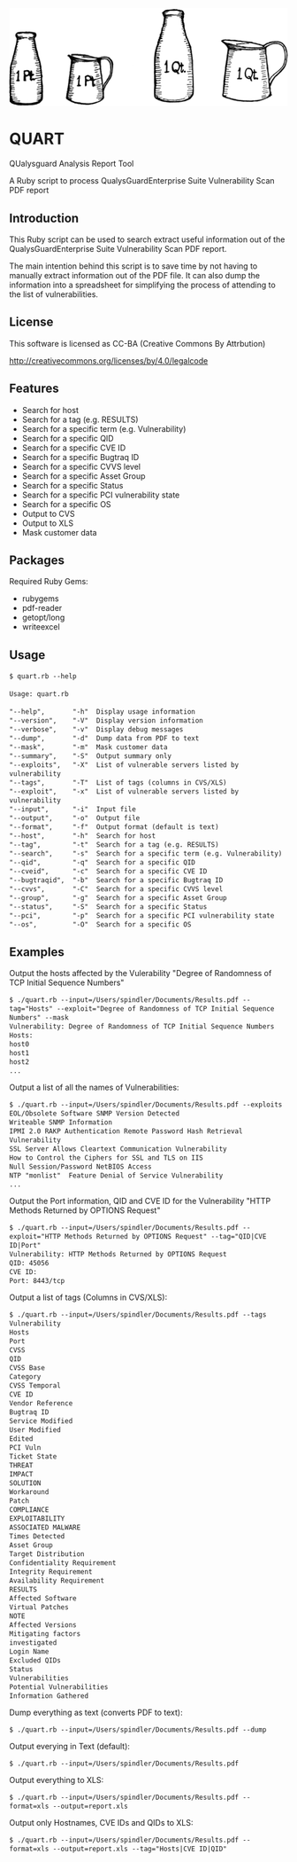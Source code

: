 ![alt tag](https://raw.githubusercontent.com/lateralblast/quart/master/quart.gif)

QUART
=====

QUalysguard Analysis Report Tool

A Ruby script to process QualysGuardEnterprise Suite Vulnerability Scan PDF report

Introduction
------------

This Ruby script can be used to search extract useful information out of the
QualysGuardEnterprise Suite Vulnerability Scan PDF report.

The main intention behind this script is to save time by not having to manually
extract information out of the PDF file. It can also dump the information into
a spreadsheet for simplifying the process of attending to the list of vulnerabilities.

License
-------

This software is licensed as CC-BA (Creative Commons By Attrbution)

http://creativecommons.org/licenses/by/4.0/legalcode

Features
--------

- Search for host
- Search for a tag (e.g. RESULTS)
- Search for a specific term (e.g. Vulnerability)
- Search for a specific QID
- Search for a specific CVE ID
- Search for a specific Bugtraq ID
- Search for a specific CVVS level
- Search for a specific Asset Group
- Search for a specific Status
- Search for a specific PCI vulnerability state
- Search for a specific OS
- Output to CVS
- Output to XLS
- Mask customer data

Packages
--------

Required Ruby Gems:

- rubygems
- pdf-reader
- getopt/long
- writeexcel

Usage
-----

```
$ quart.rb --help

Usage: quart.rb

"--help",       "-h"  Display usage information
"--version",    "-V"  Display version information
"--verbose",    "-v"  Display debug messages
"--dump",       "-d"  Dump data from PDF to text
"--mask",       "-m"  Mask customer data
"--summary",    "-S"  Output summary only
"--exploits",   "-X"  List of vulnerable servers listed by vulnerability
"--tags",       "-T"  List of tags (columns in CVS/XLS)
"--exploit",    "-x"  List of vulnerable servers listed by vulnerability
"--input",      "-i"  Input file
"--output",     "-o"  Output file
"--format",     "-f"  Output format (default is text)
"--host",       "-h"  Search for host
"--tag",        "-t"  Search for a tag (e.g. RESULTS)
"--search",     "-s"  Search for a specific term (e.g. Vulnerability)
"--qid",        "-q"  Search for a specific QID
"--cveid",      "-c"  Search for a specific CVE ID
"--bugtraqid",  "-b"  Search for a specific Bugtraq ID
"--cvvs",       "-C"  Search for a specific CVVS level
"--group",      "-g"  Search for a specific Asset Group
"--status",     "-S"  Search for a specific Status
"--pci",        "-p"  Search for a specific PCI vulnerability state
"--os",         "-O"  Search for a specific OS
```

Examples
--------

Output the hosts affected by the Vulerability "Degree of Randomness of TCP Initial Sequence Numbers"

```
$ ./quart.rb --input=/Users/spindler/Documents/Results.pdf --tag="Hosts" --exploit="Degree of Randomness of TCP Initial Sequence Numbers" --mask
Vulnerability: Degree of Randomness of TCP Initial Sequence Numbers
Hosts:
host0
host1
host2
...
```

Output a list of all the names of Vulnerabilities:

```
$ ./quart.rb --input=/Users/spindler/Documents/Results.pdf --exploits
EOL/Obsolete Software SNMP Version Detected
Writeable SNMP Information
IPMI 2.0 RAKP Authentication Remote Password Hash Retrieval Vulnerability
SSL Server Allows Cleartext Communication Vulnerability
How to Control the Ciphers for SSL and TLS on IIS
Null Session/Password NetBIOS Access
NTP "monlist"  Feature Denial of Service Vulnerability
...
```

Output the Port information, QID and CVE ID for the Vulnerability "HTTP Methods Returned by OPTIONS Request"

```
$ ./quart.rb --input=/Users/spindler/Documents/Results.pdf --exploit="HTTP Methods Returned by OPTIONS Request" --tag="QID|CVE ID|Port"
Vulnerability: HTTP Methods Returned by OPTIONS Request
QID: 45056
CVE ID: 
Port: 8443/tcp
```

Output a list of tags (Columns in CVS/XLS):

```
$ ./quart.rb --input=/Users/spindler/Documents/Results.pdf --tags
Vulnerability
Hosts
Port
CVSS
QID
CVSS Base
Category
CVSS Temporal
CVE ID
Vendor Reference
Bugtraq ID
Service Modified
User Modified
Edited
PCI Vuln
Ticket State
THREAT
IMPACT
SOLUTION
Workaround
Patch
COMPLIANCE
EXPLOITABILITY
ASSOCIATED MALWARE
Times Detected
Asset Group
Target Distribution
Confidentiality Requirement
Integrity Requirement
Availability Requirement
RESULTS
Affected Software
Virtual Patches
NOTE
Affected Versions
Mitigating factors
investigated
Login Name
Excluded QIDs
Status
Vulnerabilities
Potential Vulnerabilities
Information Gathered
```

Dump everything as text (converts PDF to text):

```
$ ./quart.rb --input=/Users/spindler/Documents/Results.pdf --dump
```

Output everying in Text (default):

```
$ ./quart.rb --input=/Users/spindler/Documents/Results.pdf
```

Output everything to XLS:

```
$ ./quart.rb --input=/Users/spindler/Documents/Results.pdf --format=xls --output=report.xls
```

Output only Hostnames, CVE IDs and QIDs to XLS:

```
$ ./quart.rb --input=/Users/spindler/Documents/Results.pdf --format=xls --output=report.xls --tag="Hosts|CVE ID|QID"
```

